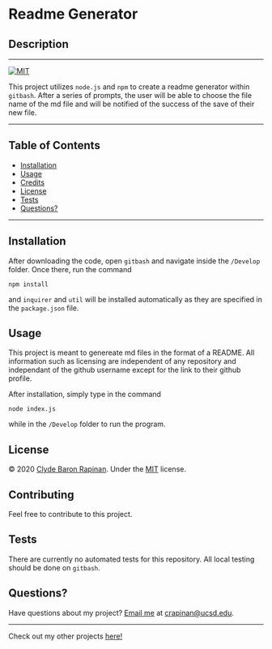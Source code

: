 # Readme Generator

## Description
---
[![MIT](https://img.shields.io/badge/License-MIT-yellow.svg)](https://opensource.org/licenses/MIT)

This project utilizes `node.js` and `npm` to create a readme generator within `gitbash`. After a series of prompts, the user will be able to choose the file name of the md file and will be notified of the success of the save of their new file.

---
## Table of Contents 

* [Installation](#Installation)
* [Usage](#Usage)
* [Credits](#Credits)
* [License](#License)
* [Tests](#Tests)
* [Questions?](#Questions?)

---
## Installation

After downloading the code, open `gitbash` and navigate inside the `/Develop` folder. Once there, run the command
```
npm install
```
and `inquirer` and `util` will be installed automatically as they are specified in the `package.json` file.

## Usage

This project is meant to genereate md files in the format of a README. All information such as licensing are independent of any repository and independant of the github username except for the link to their github profile.

After installation, simply type in the command
```
node index.js
```
while in the `/Develop` folder to run the program.

## License

© 2020 [Clyde Baron Rapinan](https://github.com/clydebaron2000). Under the [MIT](https://opensource.org/licenses/MIT) license.



## Contributing

Feel free to contribute to this project.

## Tests

There are currently no automated tests for this repository. All local testing should be done on `gitbash`.

## Questions?

Have questions about my project? [Email me](mailto:crapinan@ucsd.edu) at crapinan@ucsd.edu.

---
Check out my other projects [here!](https://github.com/clydebaron2000)